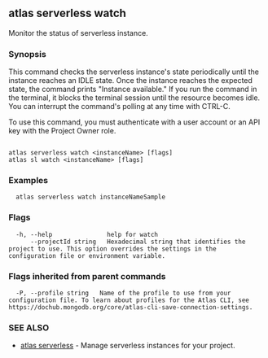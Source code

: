 ## atlas serverless watch

Monitor the status of serverless instance.


### Synopsis

This command checks the serverless instance's state periodically until the instance reaches an IDLE state. 
Once the instance reaches the expected state, the command prints "Instance available."
If you run the command in the terminal, it blocks the terminal session until the resource becomes idle.
You can interrupt the command's polling at any time with CTRL-C.

To use this command, you must authenticate with a user account or an API key with the Project Owner role.



```

atlas serverless watch <instanceName> [flags]
atlas sl watch <instanceName> [flags]
```

### Examples

```
  atlas serverless watch instanceNameSample
```


### Flags

```
  -h, --help               help for watch
      --projectId string   Hexadecimal string that identifies the project to use. This option overrides the settings in the configuration file or environment variable.

```


### Flags inherited from parent commands

```
  -P, --profile string   Name of the profile to use from your configuration file. To learn about profiles for the Atlas CLI, see https://dochub.mongodb.org/core/atlas-cli-save-connection-settings.

```

### SEE ALSO


* [atlas serverless](atlas_serverless.md)	- Manage serverless instances for your project.




